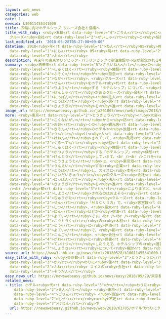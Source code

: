 ```yaml
---
layout: web_news
categories: web
cate: 1
newsid: k10011455341000
title: 五輪に向けホテルシップ クルーズ会社と協議へ
title_with_ruby: <ruby>五輪<rt data-ruby-level="4">ごりん</rt></ruby>に<ruby>向<rt data-ruby-level="3">む</rt></ruby>けホテルシップ
  クルーズ<ruby>会社<rt data-ruby-level="2">がいしゃ</rt></ruby>と<ruby>協議<rt data-ruby-level="4">きょうぎ</rt></ruby>へ
last_modified_at: '2018-05-28T05:27:00+09:00'
datetime: 2018<ruby>年<rt data-ruby-level="1">ねん</rt></ruby>05<ruby>月<rt data-ruby-level="1">がつ</rt></ruby>28<ruby>日<rt
  data-ruby-level="1">にち</rt></ruby> 05<ruby>時<rt data-ruby-level="2">じ</rt></ruby>27<ruby>分<rt
  data-ruby-level="2">ふん</rt></ruby>
description: 再来年の東京オリンピック・パラリンピックで宿泊施設の不足が懸念される中、クルーズ船をホテル代わりに利用する「ホテルシップ」について、東京都はスイスに本社があるクルーズ会社の日本法人を公募で選び、協議を進めていくことになりました。
summary: <ruby>再来年<rt data-ruby-level="5">さらいねん</rt></ruby>の<ruby>東京<rt data-ruby-level="2">とうきょう</rt></ruby>オリンピック・パラリンピックで<ruby>宿泊<rt
  data-ruby-level="7">しゅくはく</rt></ruby><ruby>施設<rt data-ruby-level="7">しせつ</rt></ruby>の<ruby>不足<rt
  data-ruby-level="4">ふそく</rt></ruby>が<ruby>懸念<rt data-ruby-level="7">けねん</rt></ruby>される<ruby>中<rt
  data-ruby-level="1">なか</rt></ruby>、<ruby>クルーズ<rt data-ruby-level="2">くるーず</rt></ruby><ruby>船<rt
  data-ruby-level="2">せん</rt></ruby>をホテル<ruby>代<rt data-ruby-level="3">か</rt></ruby>わりに<ruby>利用<rt
  data-ruby-level="4">りよう</rt></ruby>する「ホテルシップ」について、<ruby>東京都<rt data-ruby-level="3">とうきょうと</rt></ruby>はスイスに<ruby>本社<rt
  data-ruby-level="2">ほんしゃ</rt></ruby>があるクルーズ<ruby>会社<rt data-ruby-level="2">がいしゃ</rt></ruby>の<ruby>日本<rt
  data-ruby-level="1">にっぽん</rt></ruby><ruby>法人<rt data-ruby-level="4">ほうじん</rt></ruby>を<ruby>公募<rt
  data-ruby-level="7">こうぼ</rt></ruby>で<ruby>選<rt data-ruby-level="4">えら</rt></ruby>び、<ruby>協議<rt
  data-ruby-level="4">きょうぎ</rt></ruby>を<ruby>進<rt data-ruby-level="3">すす</rt></ruby>めていくことになりました。
image_url: https://newswebeasy.github.io/ja201805/news/web/image/2018/05/28/K10011455341_1805280751_1805280756_01_02.jpg
more: <ruby>東京<rt data-ruby-level="2">とうきょう</rt></ruby><ruby>大会<rt data-ruby-level="2">たいかい</rt></ruby>では、<ruby>国内外<rt
  data-ruby-level="2">こくないがい</rt></ruby>から<ruby>訪<rt data-ruby-level="7">おとず</rt></ruby>れる<ruby>多<rt
  data-ruby-level="2">おお</rt></ruby>くの<ruby>観光客<rt data-ruby-level="4">かんこうきゃく</rt></ruby>などを、<ruby>既存<rt
  data-ruby-level="7">きそん</rt></ruby>のホテルや<ruby>旅館<rt data-ruby-level="3">りょかん</rt></ruby>では<ruby>受<rt
  data-ruby-level="3">う</rt></ruby>け<ruby>入<rt data-ruby-level="3">い</rt></ruby>れられないことが<ruby>懸念<rt
  data-ruby-level="7">けねん</rt></ruby>されていて、<ruby>政府<rt data-ruby-level="5">せいふ</rt></ruby>は<ruby>クルーズ<rt
  data-ruby-level="2">くるーず</rt></ruby><ruby>船<rt data-ruby-level="2">せん</rt></ruby>を<ruby>宿泊<rt
  data-ruby-level="7">しゅくはく</rt></ruby><ruby>施設<rt data-ruby-level="7">しせつ</rt></ruby>として<ruby>活用<rt
  data-ruby-level="2">かつよう</rt></ruby>する「ホテルシップ」<ruby>構想<rt data-ruby-level="5">こうそう</rt></ruby>を<ruby>検討<rt
  data-ruby-level="6">けんとう</rt></ruby>しています。<br /><br />これを<ruby>受<rt data-ruby-level="3">う</rt></ruby>け<ruby>東京都<rt
  data-ruby-level="3">とうきょうと</rt></ruby>は、<ruby>東京港<rt data-ruby-level="3">とうきょうこう</rt></ruby>でホテルシップを<ruby>運営<rt
  data-ruby-level="5">うんえい</rt></ruby>する<ruby>企業<rt data-ruby-level="7">きぎょう</rt></ruby>を<ruby>公募<rt
  data-ruby-level="7">こうぼ</rt></ruby>し、スイスに<ruby>本社<rt data-ruby-level="2">ほんしゃ</rt></ruby>があるヨーロッパ<ruby>最大級<rt
  data-ruby-level="4">さいだいきゅう</rt></ruby>のクルーズ<ruby>会社<rt data-ruby-level="2">がいしゃ</rt></ruby>「ＭＳＣクルーズ」の<ruby>日本<rt
  data-ruby-level="1">にっぽん</rt></ruby><ruby>法人<rt data-ruby-level="4">ほうじん</rt></ruby>と<ruby>協議<rt
  data-ruby-level="4">きょうぎ</rt></ruby>を<ruby>進<rt data-ruby-level="3">すす</rt></ruby>めていくことになりました。<br
  /><br /><ruby>都<rt data-ruby-level="3">と</rt></ruby>によりますと、<ruby>今回<rt data-ruby-level="2">こんかい</rt></ruby><ruby>使用<rt
  data-ruby-level="3">しよう</rt></ruby>されるのはおよそ６<ruby>万<rt data-ruby-level="2">まん</rt></ruby>５０００トンの<ruby>中型<rt
  data-ruby-level="4">ちゅうがた</rt></ruby><ruby>クルーズ<rt data-ruby-level="2">くるーず</rt></ruby><ruby>船<rt
  data-ruby-level="2">せん</rt></ruby>「ＭＳＣリリカ」で、<ruby>客室数<rt data-ruby-level="3">きゃくしつすう</rt></ruby>はおよそ１０００<ruby>室<rt
  data-ruby-level="2">しつ</rt></ruby>、<ruby>最大<rt data-ruby-level="4">さいだい</rt></ruby>で２６００<ruby>人<rt
  data-ruby-level="1">にん</rt></ruby>ほどが<ruby>宿泊<rt data-ruby-level="7">しゅくはく</rt></ruby>できる<ruby>予定<rt
  data-ruby-level="3">よてい</rt></ruby>です。<br /><br /><ruby>船<rt data-ruby-level="2">ふね</rt></ruby>は、<ruby>江東区<rt
  data-ruby-level="7">こうとうく</rt></ruby>の<ruby>木材<rt data-ruby-level="4">もくざい</rt></ruby>ふ<ruby>頭<rt
  data-ruby-level="2">とう</rt></ruby>に<ruby>停泊<rt data-ruby-level="7">ていはく</rt></ruby>する<ruby>予定<rt
  data-ruby-level="3">よてい</rt></ruby>で、<ruby>都<rt data-ruby-level="3">と</rt></ruby>は<ruby>今後<rt
  data-ruby-level="2">こんご</rt></ruby>、<ruby>会社<rt data-ruby-level="2">かいしゃ</rt></ruby><ruby>側<rt
  data-ruby-level="4">がわ</rt></ruby>と<ruby>覚書<rt data-ruby-level="4">おぼえがき</rt></ruby>を<ruby>締結<rt
  data-ruby-level="7">ていけつ</rt></ruby>したうえで、ホテルシップの<ruby>運営<rt data-ruby-level="5">うんえい</rt></ruby>の<ruby>詳細<rt
  data-ruby-level="7">しょうさい</rt></ruby>について<ruby>検討<rt data-ruby-level="6">けんとう</rt></ruby>することにしています。
source_url: https://www3.nhk.or.jp/news/html/20180528/k10011455341000.html
easy_title_with_ruby: <ruby>東京都<rt data-ruby-level="3">とうきょうと</rt></ruby> ホテルの<ruby>代<rt
  data-ruby-level="3">か</rt></ruby>わりに<ruby>使<rt data-ruby-level="3">つか</rt></ruby>う<ruby>船<rt
  data-ruby-level="2">ふね</rt></ruby> スイスの<ruby>会社<rt data-ruby-level="2">かいしゃ</rt></ruby>と<ruby>相談<rt
  data-ruby-level="3">そうだん</rt></ruby>
easy_news_url: https://newswebeasy.github.io/news/easy/2018/05/29/東京都-ホテルの代わりに使う船-スイスの会社と相談
related_news:
- title: ホテル<ruby>代<rt data-ruby-level="3">か</rt></ruby>わりに<ruby>クルーズ<rt data-ruby-level="2">くるーず</rt></ruby><ruby>船<rt
    data-ruby-level="2">せん</rt></ruby> <ruby>東京<rt data-ruby-level="2">とうきょう</rt></ruby><ruby>五輪<rt
    data-ruby-level="4">ごりん</rt></ruby> <ruby>宿泊<rt data-ruby-level="7">しゅくはく</rt></ruby><ruby>施設<rt
    data-ruby-level="7">しせつ</rt></ruby><ruby>不足<rt data-ruby-level="4">ぶそく</rt></ruby>の<ruby>懸念<rt
    data-ruby-level="7">けねん</rt></ruby>で
  url: https://newswebeasy.github.io/news/web/2018/03/05/ホテル代わりにクルーズ船-東京五輪-宿泊施設不足の懸念で
...
```

